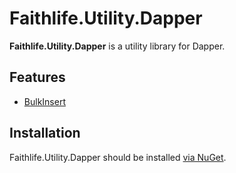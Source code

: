 # Faithlife.Utility.Dapper

**Faithlife.Utility.Dapper** is a utility library for Dapper.

## Features

* [BulkInsert](BulkInsert.md)

## Installation

Faithlife.Utility.Dapper should be installed [via NuGet](https://www.nuget.org/packages/Faithlife.Utility.Dapper).
